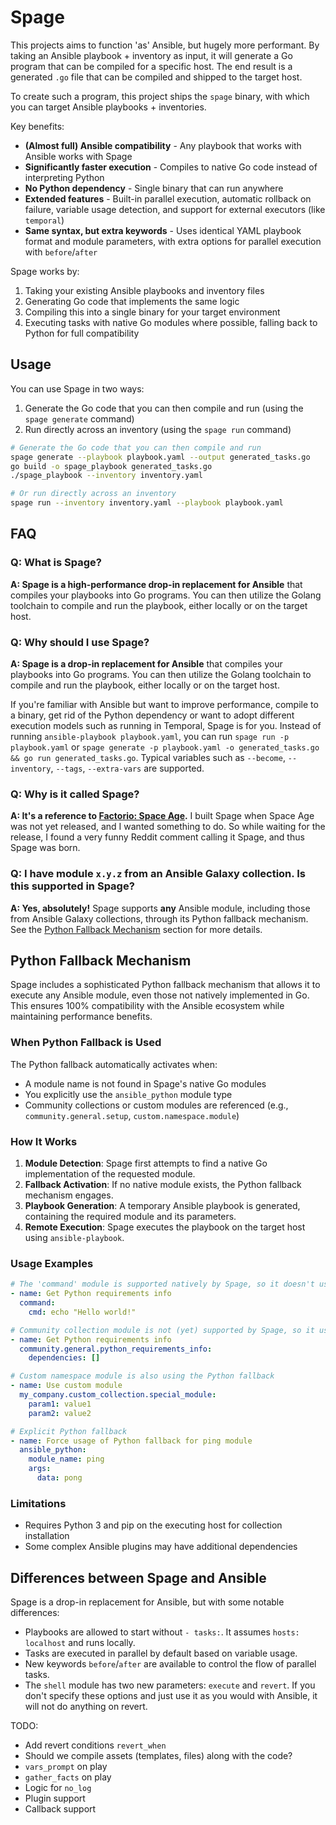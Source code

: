 # Spage

This projects aims to function 'as' Ansible, but hugely more performant. By taking an Ansible playbook + inventory as
input, it will generate a Go program that can be compiled for a specific host.
The end result is a generated `.go` file that can be compiled and shipped to the target host.

To create such a program, this project ships the `spage` binary, with which you can target Ansible playbooks + inventories.

Key benefits:

- **(Almost full) Ansible compatibility** - Any playbook that works with Ansible works with Spage
- **Significantly faster execution** - Compiles to native Go code instead of interpreting Python
- **No Python dependency** - Single binary that can run anywhere
- **Extended features** - Built-in parallel execution, automatic rollback on failure, variable usage detection, and
support for external executors (like `temporal`)
- **Same syntax, but extra keywords** - Uses identical YAML playbook format and module parameters, with extra options
for parallel execution with `before`/`after`

Spage works by:

1. Taking your existing Ansible playbooks and inventory files
2. Generating Go code that implements the same logic
3. Compiling this into a single binary for your target environment
4. Executing tasks with native Go modules where possible, falling back to Python for full compatibility

## Usage

You can use Spage in two ways:

1. Generate the Go code that you can then compile and run (using the `spage generate` command)
2. Run directly across an inventory (using the `spage run` command)

```bash
# Generate the Go code that you can then compile and run
spage generate --playbook playbook.yaml --output generated_tasks.go
go build -o spage_playbook generated_tasks.go
./spage_playbook --inventory inventory.yaml

# Or run directly across an inventory
spage run --inventory inventory.yaml --playbook playbook.yaml
```

## FAQ

### Q: What is Spage?

**A: Spage is a high-performance drop-in replacement for Ansible** that compiles your
playbooks into Go programs. You can then utilize the Golang toolchain to compile and run the playbook, either locally
or on the target host.

### Q: Why should I use Spage?

**A: Spage is a drop-in replacement for Ansible** that compiles your playbooks into Go programs. You can then utilize the
Golang toolchain to compile and run the playbook, either locally or on the target host.

If you're familiar with Ansible but want to improve performance, compile to a binary, get rid of the Python dependency or want to adopt different execution models
such as running in Temporal, Spage is for you.
Instead of running `ansible-playbook playbook.yaml`, you can run `spage run -p playbook.yaml` or `spage generate -p playbook.yaml -o generated_tasks.go && go run generated_tasks.go`.
Typical variables such as `--become`, `--inventory`, `--tags`, `--extra-vars` are supported.

### Q: Why is it called Spage?

**A: It's a reference to [Factorio: Space Age](https://www.factorio.com/space-age/buy).** I built Spage when Space Age was
not yet released, and I wanted something to do. So while waiting for the release, I
found a very funny Reddit comment calling it Spage, and thus Spage was born.

### Q: I have module `x.y.z` from an Ansible Galaxy collection. Is this supported in Spage?

**A: Yes, absolutely!** Spage supports **any** Ansible module, including those from Ansible Galaxy collections, through
its Python fallback mechanism. See the [Python Fallback Mechanism](#python-fallback-mechanism) section for more details.

## Python Fallback Mechanism

Spage includes a sophisticated Python fallback mechanism that allows it to execute any Ansible module, even those not
natively implemented in Go. This ensures 100% compatibility with the Ansible ecosystem while maintaining performance benefits.

### When Python Fallback is Used

The Python fallback automatically activates when:

- A module name is not found in Spage's native Go modules
- You explicitly use the `ansible_python` module type
- Community collections or custom modules are referenced (e.g., `community.general.setup`, `custom.namespace.module`)

### How It Works

1. **Module Detection**: Spage first attempts to find a native Go implementation of the requested module.
2. **Fallback Activation**: If no native module exists, the Python fallback mechanism engages.
3. **Playbook Generation**: A temporary Ansible playbook is generated, containing the required module and its parameters.
4. **Remote Execution**: Spage executes the playbook on the target host using `ansible-playbook`.

### Usage Examples

```yaml
# The 'command' module is supported natively by Spage, so it doesn't use the Python fallback
- name: Get Python requirements info
  command:
    cmd: echo "Hello world!"

# Community collection module is not (yet) supported by Spage, so it uses the Python fallback
- name: Get Python requirements info
  community.general.python_requirements_info:
    dependencies: []

# Custom namespace module is also using the Python fallback
- name: Use custom module
  my_company.custom_collection.special_module:
    param1: value1
    param2: value2

# Explicit Python fallback
- name: Force usage of Python fallback for ping module
  ansible_python:
    module_name: ping
    args:
      data: pong
```

### Limitations

- Requires Python 3 and pip on the executing host for collection installation
- Some complex Ansible plugins may have additional dependencies

## Differences between Spage and Ansible

Spage is a drop-in replacement for Ansible, but with some notable differences:

- Playbooks are allowed to start without `- tasks:`. It assumes `hosts: localhost` and runs locally.
- Tasks are executed in parallel by default based on variable usage.
- New keywords `before`/`after` are available to control the flow of parallel tasks.
- The `shell` module has two new parameters: `execute` and `revert`. If you don't specify these options and just use it
as you would with Ansible, it will not do anything on revert.

TODO:

- Add revert conditions `revert_when`
- Should we compile assets (templates, files) along with the code?
- `vars_prompt` on play
- `gather_facts` on play
- Logic for `no_log`
- Plugin support
- Callback support
